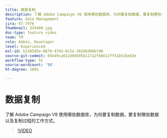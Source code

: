 ```yaml
---
title: 数据复制
description: 了解 Adobe Campaign V8 使用哪些数据库，为何要复制数据，要复制哪些数据以及复制过程的工作方式。
feature: Data Management
jira: KT-7976
thumbnail: 334460.jpg
doc-type: feature video
team: TM
role: Admin, Developer
level: Experienced
exl-id: b1385d5e-0670-47d3-9c5e-382d6d08b7d0
source-git-commit: 05b49ca012d0d505b117a2fb6b12ff41b51be63e
workflow-type: ht
source-wordcount: '50'
ht-degree: 100%

---
```


# 数据复制

了解 Adobe Campaign V8 使用哪些数据库，为何要复制数据，要复制哪些数据以及复制过程的工作方式。

>[!VIDEO](https://video.tv.adobe.com/v/334460?quality=12&learn=on)
